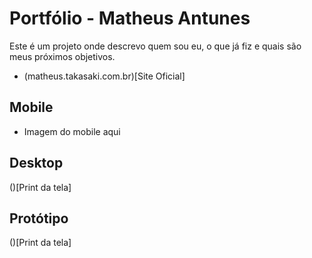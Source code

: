 # Portfólio - Matheus Antunes

Este é um projeto onde descrevo quem sou eu, o que já fiz e quais são meus próximos objetivos.

- (matheus.takasaki.com.br)[Site Oficial]

## Mobile

- Imagem do mobile aqui

## Desktop

()[Print da tela]

## Protótipo

()[Print da tela]

